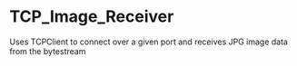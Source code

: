 # TCP_Image_Receiver

Uses TCPClient to connect over a given port and receives JPG image data from the bytestream
